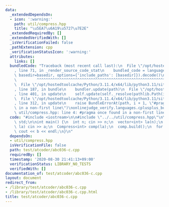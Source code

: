 ```yaml
---
data:
  _extendedDependsOn:
  - icon: ':warning:'
    path: util/compress.hpp
    title: "\u5EA7\u6A19\u5727\u7E2E"
  _extendedRequiredBy: []
  _extendedVerifiedWith: []
  _isVerificationFailed: false
  _pathExtension: cpp
  _verificationStatusIcon: ':warning:'
  attributes:
    links: []
  bundledCode: "Traceback (most recent call last):\n  File \"/opt/hostedtoolcache/Python/3.11.4/x64/lib/python3.11/site-packages/onlinejudge_verify/documentation/build.py\"\
    , line 71, in _render_source_code_stat\n    bundled_code = language.bundle(stat.path,\
    \ basedir=basedir, options={'include_paths': [basedir]}).decode()\n          \
    \         ^^^^^^^^^^^^^^^^^^^^^^^^^^^^^^^^^^^^^^^^^^^^^^^^^^^^^^^^^^^^^^^^^^^^^^^^^^^^^^^^^\n\
    \  File \"/opt/hostedtoolcache/Python/3.11.4/x64/lib/python3.11/site-packages/onlinejudge_verify/languages/cplusplus.py\"\
    , line 187, in bundle\n    bundler.update(path)\n  File \"/opt/hostedtoolcache/Python/3.11.4/x64/lib/python3.11/site-packages/onlinejudge_verify/languages/cplusplus_bundle.py\"\
    , line 401, in update\n    self.update(self._resolve(pathlib.Path(included), included_from=path))\n\
    \  File \"/opt/hostedtoolcache/Python/3.11.4/x64/lib/python3.11/site-packages/onlinejudge_verify/languages/cplusplus_bundle.py\"\
    , line 312, in update\n    raise BundleErrorAt(path, i + 1, \"#pragma once found\
    \ in a non-first line\")\nonlinejudge_verify.languages.cplusplus_bundle.BundleErrorAt:\
    \ util/compress.hpp: line 4: #pragma once found in a non-first line\n"
  code: "#include <iostream>\n\n#include \"../../util/compress.hpp\"\n\nusing namespace\
    \ std;\n\nint main() {\n  int n; cin >> n;\n  vector<int> la(n);\n  for (int &a:\
    \ la) cin >> a;\n  Compress<int> comp(la);\n  comp.build();\n  for (int &b: comp.get(la))\
    \ cout << b << endl;\n}\n"
  dependsOn:
  - util/compress.hpp
  isVerificationFile: false
  path: test/atcoder/abc036-c.cpp
  requiredBy: []
  timestamp: '2020-08-30 21:41:13+09:00'
  verificationStatus: LIBRARY_NO_TESTS
  verifiedWith: []
documentation_of: test/atcoder/abc036-c.cpp
layout: document
redirect_from:
- /library/test/atcoder/abc036-c.cpp
- /library/test/atcoder/abc036-c.cpp.html
title: test/atcoder/abc036-c.cpp
---
```

